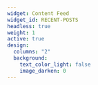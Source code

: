 ```yaml
---
widget: Content Feed
widget_id: RECENT-POSTS
headless: true
weight: 1
active: true
design:
  columns: "2"
  background:
    text_color_light: false
    image_darken: 0
---
```

